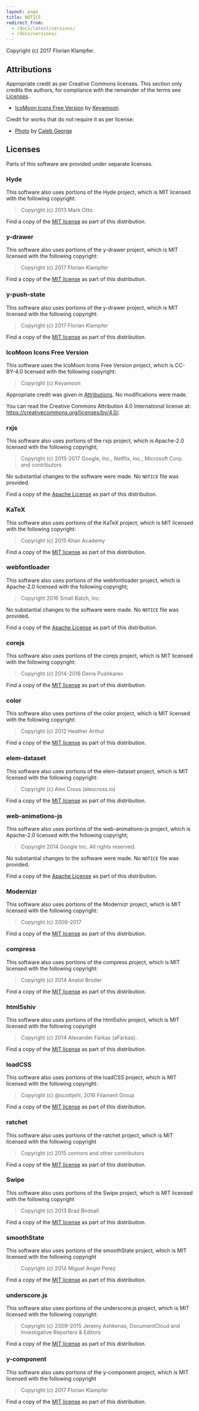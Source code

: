 ```yaml
---
layout: page
title: NOTICE
redirect_from:
  - /docs/latest/versions/
  - /docs/versions/
---
```


Copyright (c) 2017 Florian Klampfer.

## Attributions
Appropriate credit as per Creative Commons licenses.
This section only credits the authors, for compliance with the
remainder of the terms see [Licenses](#licenses).

* [IcoMoon Icons Free Version](https://icomoon.io/#icons-icomoon)
by [Keyamoon](http://keyamoon.com/).

Credit for works that do not require it as per license:

* [Photo](https://unsplash.com/photos/AtvuPUenaeI?utm_source=unsplash&utm_medium=referral&utm_content=creditCopyText)
  by [Caleb George](http://www.caleb-morris.com/)

## Licenses
Parts of this software are provided under separate licenses.

### Hyde
This software also uses portions of the Hyde project, which is
MIT licensed with the following copyright:

> Copyright (c) 2013 Mark Otto.

Find a copy of the [MIT license](licenses/MIT.md)
as part of this distribution.

### y-drawer
This software also uses portions of the y-drawer project, which is
MIT licensed with the following copyright:

> Copyright (c) 2017 Florian Klampfer

Find a copy of the [MIT license](licenses/MIT.md)
as part of this distribution.

### y-push-state
This software also uses portions of the y-drawer project, which is
MIT licensed with the following copyright:

> Copyright (c) 2017 Florian Klampfer

Find a copy of the [MIT license](licenses/MIT.md)
as part of this distribution.

### IcoMoon Icons Free Version
This software uses the IcoMoon Icons Free Version project, which is
CC-BY-4.0 licensed with the following copyright:

> Copyright (c) Keyamoon

Appropriate credit was given in [Attributions](#attributions).
No modifications were made.

You can read the Creative Commons Attribution 4.0 International license at:
<https://creativecommons.org/licenses/by/4.0/>.

### rxjs
This software also uses portions of the rxjs project, which is
Apache-2.0 licensed with the following copyright;

> Copyright (c) 2015-2017 Google, Inc., Netflix, Inc., Microsoft Corp. and contributors

No substantial changes to the software were made.
No `NOTICE` file was provided.

Find a copy of the [Apache License](licenses/Apache-2.0.md)
as part of this distribution.

### KaTeX
This software also uses portions of the KaTeX project, which is
MIT licensed with the following copyright:

> Copyright (c) 2015 Khan Academy

Find a copy of the [MIT license](licenses/MIT.md)
as part of this distribution.

### webfontloader
This software also uses portions of the webfontloader project, which is
Apache-2.0 licensed with the following copyright;

> Copyright 2016 Small Batch, Inc.

No substantial changes to the software were made.
No `NOTICE` file was provided.

Find a copy of the [Apache License](licenses/Apache-2.0.md)
as part of this distribution.

### corejs
This software also uses portions of the corejs project, which is
MIT licensed with the following copyright:

> Copyright (c) 2014-2016 Denis Pushkarev

Find a copy of the [MIT license](licenses/MIT.md)
as part of this distribution.

### color
This software also uses portions of the color project, which is
MIT licensed with the following copyright:

> Copyright (c) 2012 Heather Arthur

Find a copy of the [MIT license](licenses/MIT.md)
as part of this distribution.

### elem-dataset
This software also uses portions of the elem-dataset project, which is
MIT licensed with the following copyright:

> Copyright (c) Alex Cross (alexcross.io)

Find a copy of the [MIT license](licenses/MIT.md)
as part of this distribution.

### web-animations-js
This software also uses portions of the web-animations-js project, which is
Apache-2.0 licensed with the following copyright;

> Copyright 2014 Google Inc. All rights reserved.

No substantial changes to the software were made.
No `NOTICE` file was provided.

Find a copy of the [Apache License](licenses/Apache-2.0.md)
as part of this distribution.

### Modernizr
This software also uses portions of the Modernizr project, which is
MIT licensed with the following copyright:

> Copyright (c) 2009-2017

Find a copy of the [MIT license](licenses/MIT.md)
as part of this distribution.

### compress
This software also uses portions of the compress project, which is
MIT licensed with the following copyright:

> Copyright (c) 2014 Anatol Broder

Find a copy of the [MIT license](licenses/MIT.md)
as part of this distribution.

### html5shiv
This software also uses portions of the html5shiv project,
which is MIT licensed with the following copyright

> Copyright (c) 2014 Alexander Farkas (aFarkas).

Find a copy of the [MIT license](licenses/MIT.md)
as part of this distribution.

### loadCSS
This software also uses portions of the loadCSS project, which is
MIT licensed with the following copyright:

> Copyright (c) @scottjehl, 2016 Filament Group

Find a copy of the [MIT license](licenses/MIT.md)
as part of this distribution.

### ratchet
This software also uses portions of the ratchet project,
which is MIT licensed with the following copyright

> Copyright (c) 2015 connors and other contributors

Find a copy of the [MIT license](licenses/MIT.md)
as part of this distribution.

### Swipe
This software also uses portions of the Swipe project,
which is MIT licensed with the following copyright

> Copyright (c) 2013 Brad Birdsall

Find a copy of the [MIT license](licenses/MIT.md)
as part of this distribution.

### smoothState
This software also uses portions of the smoothState project,
which is MIT licensed with the following copyright

> Copyright (c) 2014 Miguel Angel Perez

Find a copy of the [MIT license](licenses/MIT.md)
as part of this distribution.

### underscore.js
This software also uses portions of the underscore.js project, which is
MIT licensed with the following copyright:

> Copyright (c) 2009-2015 Jeremy Ashkenas, DocumentCloud and Investigative
Reporters & Editors

Find a copy of the [MIT license](licenses/MIT.md)
as part of this distribution.

### y-component
This software also uses portions of the y-component project,
which is MIT licensed with the following copyright

> Copyright (c) 2017 Florian Klampfer

Find a copy of the [MIT license](licenses/MIT.md)
as part of this distribution.
